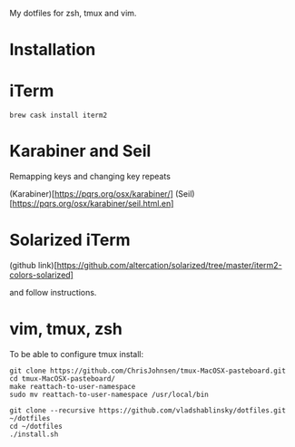 My dotfiles for zsh, tmux and vim.

Installation
============

iTerm
=====
```shell
brew cask install iterm2
```

Karabiner and Seil
==================
Remapping keys and changing key repeats

(Karabiner)[https://pqrs.org/osx/karabiner/]
(Seil)[https://pqrs.org/osx/karabiner/seil.html.en]

Solarized iTerm
===============
(github link)[https://github.com/altercation/solarized/tree/master/iterm2-colors-solarized]

and follow instructions.

vim, tmux, zsh
=============

To be able to configure tmux install:
```shell
git clone https://github.com/ChrisJohnsen/tmux-MacOSX-pasteboard.git
cd tmux-MacOSX-pasteboard/
make reattach-to-user-namespace
sudo mv reattach-to-user-namespace /usr/local/bin
```

```shell
git clone --recursive https://github.com/vladshablinsky/dotfiles.git ~/dotfiles
cd ~/dotfiles
./install.sh
```
